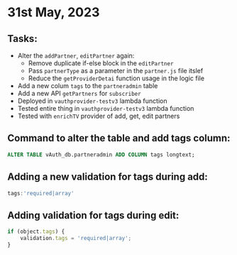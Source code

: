# 31st May, 2023

## Tasks:

* Alter the  `addPartner`, `editPartner` again:
  * Remove duplicate if-else block in the `editPartner`
  * Pass `partnerType` as a parameter in the `partner.js` file itslef
  * Reduce the `getProviderDetai` function usage in the logic file
* Add a new colum `tags` to the `partneradmin` table
* Add a new API `getPartners` for `subscriber`
* Deployed in `vauthprovider-testv3` lambda function
* Tested entire thing in `vauthprovider-testv3` lambda function
* Tested with `enrichTV` provider of add, get, edit partners 

## Command to alter the table and add tags column:

```sql
ALTER TABLE vAuth_db.partneradmin ADD COLUMN tags longtext;
```

## Adding a new validation for tags during add:

```js
tags:'required|array'
```

## Adding validation for tags during edit:

```js
if (object.tags) {
    validation.tags = 'required|array';
}
```

